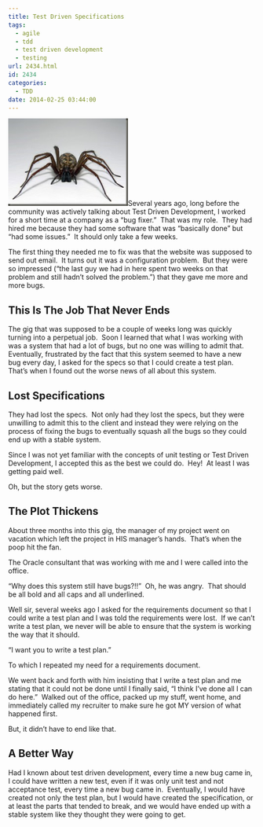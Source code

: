 ```yaml
---
title: Test Driven Specifications
tags:
  - agile
  - tdd
  - test driven development
  - testing
url: 2434.html
id: 2434
categories:
  - TDD
date: 2014-02-25 03:44:00
---
```


![spider](/uploads/2014/02/spider.jpg "spider")Several years ago, long before the community was actively talking about Test Driven Development, I worked for a short time at a company as a “bug fixer.”  That was my role.  They had hired me because they had some software that was “basically done” but “had some issues.”  It should only take a few weeks.

The first thing they needed me to fix was that the website was supposed to send out email.  It turns out it was a configuration problem.  But they were so impressed (“the last guy we had in here spent two weeks on that problem and still hadn’t solved the problem.”) that they gave me more and more bugs.

This Is The Job That Never Ends
-------------------------------
<!-- more -->

The gig that was supposed to be a couple of weeks long was quickly turning into a perpetual job.  Soon I learned that what I was working with was a system that had a lot of bugs, but no one was willing to admit that.  Eventually, frustrated by the fact that this system seemed to have a new bug every day, I asked for the specs so that I could create a test plan.  That’s when I found out the worse news of all about this system.

Lost Specifications
-------------------

They had lost the specs.  Not only had they lost the specs, but they were unwilling to admit this to the client and instead they were relying on the process of fixing the bugs to eventually squash all  the bugs so they could end up with a stable system.

Since I was not yet familiar with the concepts of unit testing or Test Driven Development, I accepted this as the best we could do.  Hey!  At least I was getting paid well.

Oh, but the story gets worse.

The Plot Thickens
-----------------

About three months into this gig, the manager of my project went on vacation which left the project in HIS manager’s hands.  That’s when the poop hit the fan.

The Oracle consultant that was working with me and I were called into the office.

“Why does this system still have bugs?!!”  Oh, he was angry.  That should be all bold and all caps and all underlined.

Well sir, several weeks ago I asked for the requirements document so that I could write a test plan and I was told the requirements were lost.  If we can’t write a test plan, we never will be able to ensure that the system is working the way that it should.

“I want you to write a test plan.”

To which I repeated my need for a requirements document.

We went back and forth with him insisting that I write a test plan and me stating that it could not be done until I finally said, “I think I’ve done all I can do here.”  Walked out of the office, packed up my stuff, went home, and immediately called my recruiter to make sure he got MY version of what happened first.

But, it didn’t have to end like that.

A Better Way
------------

Had I known about test driven development, every time a new bug came in, I could have written a new test, even if it was only unit test and not acceptance test, every time a new bug came in.  Eventually, I would have created not only the test plan, but I would have created the specification, or at least the parts that tended to break, and we would have ended up with a stable system like they thought they were going to get.

